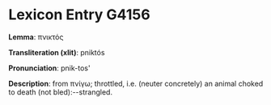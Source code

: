 # Lexicon Entry G4156

**Lemma**: πνικτός

**Transliteration (xlit)**: pniktós

**Pronunciation**: pnik-tos'

**Description**:
from πνίγω; throttled, i.e. (neuter concretely) an animal choked to death (not bled):--strangled.

